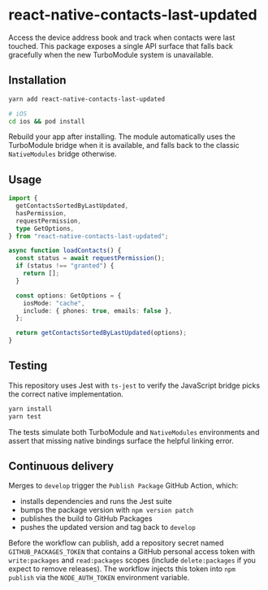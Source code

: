 # react-native-contacts-last-updated

Access the device address book and track when contacts were last touched. This package exposes a single API surface that falls back gracefully when the new TurboModule system is unavailable.

## Installation

```sh
yarn add react-native-contacts-last-updated

# iOS
cd ios && pod install
```

Rebuild your app after installing. The module automatically uses the TurboModule bridge when it is available, and falls back to the classic `NativeModules` bridge otherwise.

## Usage

```ts
import {
  getContactsSortedByLastUpdated,
  hasPermission,
  requestPermission,
  type GetOptions,
} from "react-native-contacts-last-updated";

async function loadContacts() {
  const status = await requestPermission();
  if (status !== "granted") {
    return [];
  }

  const options: GetOptions = {
    iosMode: "cache",
    include: { phones: true, emails: false },
  };

  return getContactsSortedByLastUpdated(options);
}
```

## Testing

This repository uses Jest with `ts-jest` to verify the JavaScript bridge picks the correct native implementation.

```sh
yarn install
yarn test
```

The tests simulate both TurboModule and `NativeModules` environments and assert that missing native bindings surface the helpful linking error.

## Continuous delivery

Merges to `develop` trigger the `Publish Package` GitHub Action, which:

- installs dependencies and runs the Jest suite
- bumps the package version with `npm version patch`
- publishes the build to GitHub Packages
- pushes the updated version and tag back to `develop`

Before the workflow can publish, add a repository secret named `GITHUB_PACKAGES_TOKEN` that contains a GitHub personal access token with `write:packages` and `read:packages` scopes (include `delete:packages` if you expect to remove releases). The workflow injects this token into `npm publish` via the `NODE_AUTH_TOKEN` environment variable.
